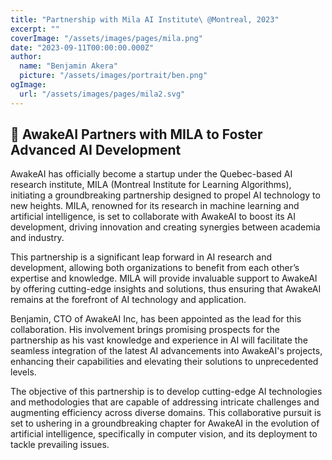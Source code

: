```yaml
---
title: "Partnership with Mila AI Institute\ @Montreal, 2023"
excerpt: ""
coverImage: "/assets/images/pages/mila.png"
date: "2023-09-11T00:00:00.000Z"
author:
  name: "Benjamin Akera"
  picture: "/assets/images/portrait/ben.png"
ogImage:
  url: "/assets/images/pages/mila2.svg"
---
```


📣 AwakeAI Partners with MILA to Foster Advanced AI Development
---

AwakeAI has officially become a startup under the Quebec-based AI research institute, MILA (Montreal Institute for Learning Algorithms), initiating a groundbreaking partnership designed to propel AI technology to new heights. MILA, renowned for its research in machine learning and artificial intelligence, is set to collaborate with AwakeAI to boost its AI development, driving innovation and creating synergies between academia and industry.

This partnership is a significant leap forward in AI research and development, allowing both organizations to benefit from each other’s expertise and knowledge. MILA will provide invaluable support to AwakeAI by offering cutting-edge insights and solutions, thus ensuring that AwakeAI remains at the forefront of AI technology and application.

Benjamin, CTO of AwakeAI Inc, has been appointed as the lead for this collaboration. His involvement brings promising prospects for the partnership as his vast knowledge and experience in AI will facilitate the seamless integration of the latest AI advancements into AwakeAI's projects, enhancing their capabilities and elevating their solutions to unprecedented levels.

The objective of this partnership is to develop cutting-edge AI technologies and methodologies that are capable of addressing intricate challenges and augmenting efficiency across diverse domains. This collaborative pursuit is set to ushering in a groundbreaking chapter for AwakeAI in the evolution of artificial intelligence, specifically in computer vision, and its deployment to tackle prevailing issues.
